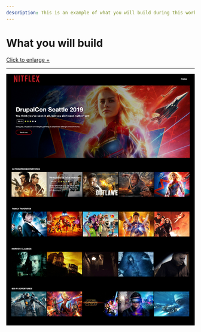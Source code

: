 ```yaml
---
description: This is an example of what you will build during this workshop.
---
```


# What you will build
<a href="https://blobscdn.gitbook.com/v0/b/gitbook-28427.appspot.com/o/assets%2F-LOE_ElmvYhZBFAUmjsD%2F-La7PTqiD8zMWYj6FvGH%2F-La7PUzOT1ghlNOFqQAB%2Fnitflex-home.jpg?generation=1552771843731929&alt=media" target="_blank">Click to enlarge +</a>

---
<img src=".gitbook/assets/nitflex-home.jpg" alt="Movie streaming service landing page">
